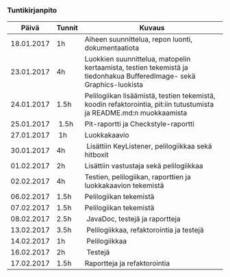 ### Tuntikirjanpito
Päivä | Tunnit | Kuvaus
--------------- | ----- | ------
18.01.2017 | 1h | Aiheen suunnittelua, repon luonti, dokumentaatiota
23.01.2017 | 4h | Luokkien suunnittelua, matopelin kertaamista, testien tekemistä ja tiedonhakua BufferedImage- sekä Graphics-luokista
24.01.2017 | 1.5h | Pelilogiikan lisäämistä, testien tekemistä, koodin refaktorointia, pit:iin tutustumista ja README.md:n muokkaamista
25.01.2017 | 1.5h | Pit-raportti ja Checkstyle-raportti
27.01.2017 | 1h | Luokkakaavio
30.01.2017 | 4h | Lisättiin KeyListener, pelilogiikkaa sekä hitboxit
01.02.2017 | 2h | Lisättiin vastustaja sekä pelilogiikkaa
02.02.2017 | 4h | Testien, pelilogiikan, raporttien ja luokkakaavion tekemistä
06.02.2017 | 1.5h | Pelilogiikan tekemistä
07.02.2017 | 1.5h | Pelilogiikan tekemistä
08.02.2017 | 2.5h | JavaDoc, testejä ja raportteja
13.02.2017 | 3.5h | Pelilogiikkaa, refaktorointia ja testejä
14.02.2017 | 1h | Pelilogiikkaa
16.02.2017 | 2h | Testejä  
17.02.2017 | 1.5h | Raportteja ja refaktorointia
